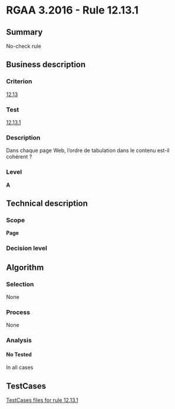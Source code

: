 # RGAA 3.2016 - Rule 12.13.1

## Summary
No-check rule


## Business description

### Criterion
[12.13](http://references.modernisation.gouv.fr/rgaa-accessibilite/criteres.html#crit-12-13)

### Test
[12.13.1](http://references.modernisation.gouv.fr/rgaa-accessibilite/criteres.html#test-12-13-1)

### Description
Dans chaque page Web, l’ordre de tabulation dans le contenu est-il cohérent ?

### Level
**A**


## Technical description

### Scope
**Page**

### Decision level


## Algorithm

### Selection
None

### Process
None

### Analysis

#### No Tested
In all cases


##  TestCases

[TestCases files for rule 12.13.1](https://github.com/Asqatasun/Asqatasun/tree/RGAA_3.2016/rules/rules-rgaa3.2016/src/test/resources/testcases/rgaa32016/Rgaa32016Rule121301/)


